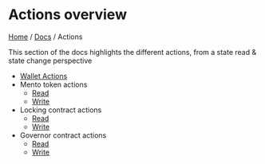 # Actions overview

[Home](../../README.md) / [Docs](../index.md) / Actions 

This section of the docs highlights the different actions, from a state read & state change perspective 

- [Wallet Actions](./wallet.md)
- Mento token actions
  - [Read](./mento/reads.md)
  - [Write](./mento/writes.md)
- Locking contract actions
  - [Read](./locking/reads.md)
  - [Write](./locking/writes.md)
- Governor contract actions
  - [Read](./governor/reads.md)
  - [Write](./governor/writes.md)